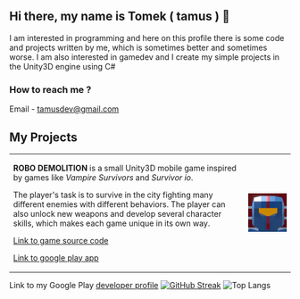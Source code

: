 ## Hi there, my name is Tomek ( tamus ) 👋

I am interested in programming and here on this profile there is some code and projects written by me, which is sometimes better and sometimes worse. I am also interested in gamedev and I create my simple projects in the Unity3D engine using C#

### How to reach me ? 
Email - tamusdev@gmail.com

<!--
**Tomki2258/Tomki2258** is a ✨ _special_ ✨ repository because its `README.md` (this file) appears on your GitHub profile.

Here are some ideas to get you started:


- 🔭 I’m currently working on ...
- 🌱 I’m currently learning ...
- 👯 I’m looking to collaborate on ...
- 🤔 I’m looking for help with ...
- 💬 Ask me about ...
- 📫 How to reach me: ...
- 😄 Pronouns: ...
- ⚡ Fun fact: ...
-->

## My Projects

<table>
  <tr>
    <td>
      <p><b>ROBO DEMOLITION</b> is a small Unity3D mobile game inspired by games like <i>Vampire Survivors</i> and <i>Survivor io</i>.</p>
      <p>The player's task is to survive in the city fighting many different enemies with different behaviors. The player can also unlock new weapons and develop several character skills, which makes each game unique in its own way.</p>
      <p><a href="https://github.com/Tomki2258/Robo-Demolition">Link to game source code</a></p>
      <p><a href="https://play.google.com/store/apps/details?id=com.tamus.RoboDemolition">Link to google play app</a></p>
    </td>
    <td>
      <img src="./robodemolition1.png" alt="Robo Demolition Icon" width="300px" align="right">
    </td>
  </tr>
</table>


Link to my Google Play <a href="https://play.google.com/store/apps/developer?id=Tomkii">developer profile</a>
[![GitHub Streak](https://nirzak-streak-stats.vercel.app?user=Tomki2258&theme=dark&hide_border=true)](https://git.io/streak-stats)
![Top Langs](https://github-readme-stats.vercel.app/api/top-langs/?username=Tomki2258&layout=compact&hide=cmake,c)

